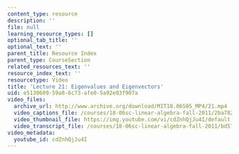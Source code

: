 ```yaml
---
content_type: resource
description: ''
file: null
learning_resource_types: []
optional_tab_title: ''
optional_text: ''
parent_title: Resource Index
parent_type: CourseSection
related_resources_text: ''
resource_index_text: ''
resourcetype: Video
title: 'Lecture 21: Eigenvalues and Eigenvectors'
uid: e5130609-59a8-6c73-afe0-5a92e03f907a
video_files:
  archive_url: http://www.archive.org/download/MIT18.06S05_MP4/21.mp4
  video_captions_file: /courses/18-06sc-linear-algebra-fall-2011/2ba7823a8fc45fe0b98c8bc44ed11177_cdZnhQjJu4I.vtt
  video_thumbnail_file: https://img.youtube.com/vi/cdZnhQjJu4I/default.jpg
  video_transcript_file: /courses/18-06sc-linear-algebra-fall-2011/bd57c3b204a53014efb698145b3f0cc4_cdZnhQjJu4I.pdf
video_metadata:
  youtube_id: cdZnhQjJu4I
---
```


